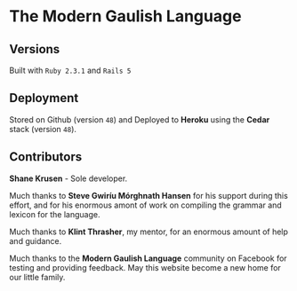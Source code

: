 # The Modern Gaulish Language

## Versions

Built with `Ruby 2.3.1` and `Rails 5`

## Deployment

Stored on Github (version `48`) and Deployed to **Heroku** using the **Cedar** stack (version `48`).

## Contributors

**Shane Krusen** - Sole developer.

Much thanks to **Steve Gwiríu Mórghnath Hansen** for his support during this effort, and for his enormous amont of work on compiling the grammar and lexicon for the language.

Much thanks to **Klint Thrasher**, my mentor, for an enormous amount of help and guidance.

Much thanks to the **Modern Gaulish Language** community on Facebook for testing and providing feedback. May this website become a new home for our little family.
